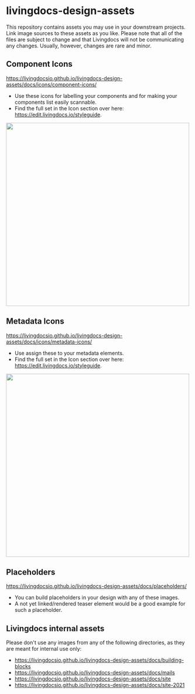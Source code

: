 # livingdocs-design-assets

This repository contains assets you may use in your downstream projects.
Link image sources to these assets as you like.
Please note that all of the files are subject to change and that Livingdocs will not be communicating any changes. Usually, however, changes are rare and minor.

## Component Icons
https://livingdocsio.github.io/livingdocs-design-assets/docs/icons/component-icons/
- Use these icons for labelling your components and for making your components list easily scannable.
- Find the full set in the Icon section over here: https://edit.livingdocs.io/styleguide.

<img src="https://user-images.githubusercontent.com/36032868/141268530-37d81061-9de9-4f98-9e40-6fec0228ba17.png" width="500px">


## Metadata Icons
https://livingdocsio.github.io/livingdocs-design-assets/docs/icons/metadata-icons/
- Use assign these to your metadata elements.
- Find the full set in the Icon section over here: https://edit.livingdocs.io/styleguide.

<img src="https://user-images.githubusercontent.com/36032868/141268664-2e0081a8-b99d-45c5-bdc9-11f675d0c7a7.png" width="500px">

## Placeholders
https://livingdocsio.github.io/livingdocs-design-assets/docs/placeholders/
- You can build placeholders in your design with any of these images.
- A not yet linked/rendered teaser element would be a good example for such a placeholder.

## Livingdocs internal assets
Please don't use any images from any of the following directories, as they are meant for internal use only:
- https://livingdocsio.github.io/livingdocs-design-assets/docs/building-blocks
- https://livingdocsio.github.io/livingdocs-design-assets/docs/mails
- https://livingdocsio.github.io/livingdocs-design-assets/docs/site
- https://livingdocsio.github.io/livingdocs-design-assets/docs/site-2021
